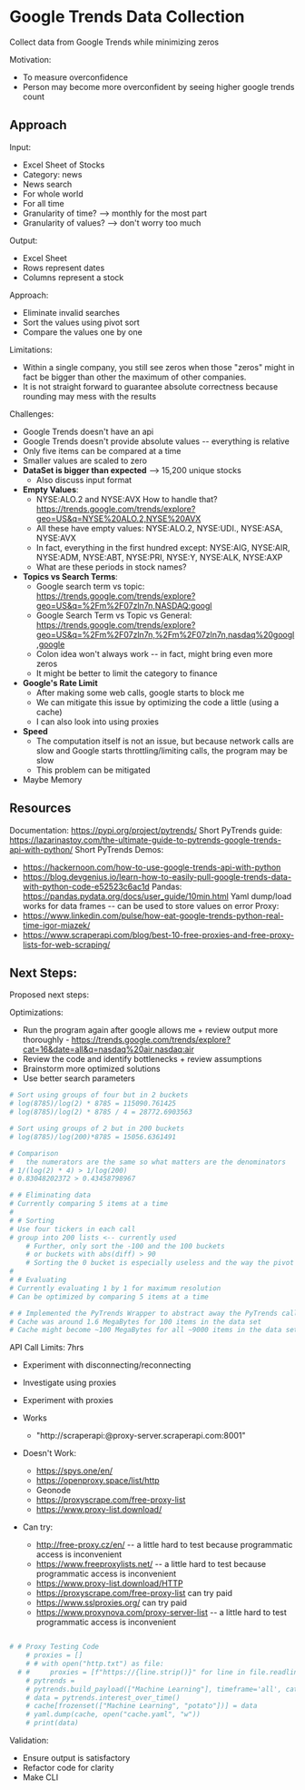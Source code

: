# Google Trends Data Collection

Collect data from Google Trends while minimizing zeros

Motivation:
- To measure overconfidence
- Person may become more overconfident by seeing higher google trends count

## Approach
Input:
- Excel Sheet of Stocks
- Category: news
- News search
- For whole world
- For all time
- Granularity of time? --> monthly for the most part
- Granularity of values? --> don't worry too much

Output:
- Excel Sheet
- Rows represent dates
- Columns represent a stock

Approach:
- Eliminate invalid searches
- Sort the values using pivot sort
- Compare the values one by one

Limitations:
- Within a single company, you still see zeros when those "zeros" might in fact be bigger than other the maximum of other companies.
- It is not straight forward to guarantee absolute correctness because rounding may mess with the results

Challenges:
- Google Trends doesn't have an api
- Google Trends doesn't provide absolute values -- everything is relative
- Only five items can be compared at a time
- Smaller values are scaled to zero
- **DataSet is bigger than expected** --> 15,200 unique stocks
  - Also discuss input format
- **Empty Values**:
  - NYSE:ALO.2 and NYSE:AVX How to handle that? https://trends.google.com/trends/explore?geo=US&q=NYSE%20ALO.2,NYSE%20AVX
  - All these have empty values: NYSE:ALO.2, NYSE:UDI., NYSE:ASA, NYSE:AVX
  - In fact, everything in the first hundred except: NYSE:AIG, NYSE:AIR, NYSE:ADM, NYSE:ABT, NYSE:PRI, NYSE:Y, NYSE:ALK, NYSE:AXP
  - What are these periods in stock names?
- **Topics vs Search Terms**:
  - Google search term vs topic: https://trends.google.com/trends/explore?geo=US&q=%2Fm%2F07zln7n,NASDAQ:googl
  - Google Search Term vs Topic vs General: https://trends.google.com/trends/explore?geo=US&q=%2Fm%2F07zln7n,%2Fm%2F07zln7n,nasdaq%20googl,google
  - Colon idea won't always work -- in fact, might bring even more zeros
  - It might be better to limit the category to finance
- **Google's Rate Limit**
  - After making some web calls, google starts to block me
  - We can mitigate this issue by optimizing the code a little (using a cache)
  - I can also look into using proxies
- **Speed**
  - The computation itself is not an issue, but because network calls are slow and Google starts throttling/limiting calls, the program may be slow
  - This problem can be mitigated 
- Maybe Memory

## Resources
Documentation: https://pypi.org/project/pytrends/
Short PyTrends guide: https://lazarinastoy.com/the-ultimate-guide-to-pytrends-google-trends-api-with-python/
Short PyTrends Demos:
- https://hackernoon.com/how-to-use-google-trends-api-with-python
- https://blog.devgenius.io/learn-how-to-easily-pull-google-trends-data-with-python-code-e52523c6ac1d
Pandas: https://pandas.pydata.org/docs/user_guide/10min.html
Yaml dump/load works for data frames -- can be used to store values on error
Proxy:
- https://www.linkedin.com/pulse/how-eat-google-trends-python-real-time-igor-miazek/
- https://www.scraperapi.com/blog/best-10-free-proxies-and-free-proxy-lists-for-web-scraping/

## Next Steps:

Proposed next steps:

Optimizations:
- Run the program again after google allows me + review output more thoroughly - https://trends.google.com/trends/explore?cat=16&date=all&q=nasdaq%20air,nasdaq:air
- Review the code and identify bottlenecks + review assumptions
- Brainstorm more optimized solutions
- Use better search parameters

```python
# Sort using groups of four but in 2 buckets
# log(8785)/log(2) * 8785 = 115090.761425
# log(8785)/log(2) * 8785 / 4 = 28772.6903563

# Sort using groups of 2 but in 200 buckets
# log(8785)/log(200)*8785 = 15056.6361491

# Comparison
#   the numerators are the same so what matters are the denominators
# 1/(log(2) * 4) > 1/log(200)
# 0.83048202372 > 0.43458798967

# # Eliminating data
# Currently comparing 5 items at a time
# 
# # Sorting  
# Use four tickers in each call
# group into 200 lists <-- currently used
    # Further, only sort the -100 and the 100 buckets
    # or buckets with abs(diff) > 90
    # Sorting the 0 bucket is especially useless and the way the pivot is inserted in the zero bucket is a little bit of an edge case.
# 
# # Evaluating
# Currently evaluating 1 by 1 for maximum resolution
# Can be optimized by comparing 5 items at a time

# # Implemented the PyTrends Wrapper to abstract away the PyTrends calling and caching logic
# Cache was around 1.6 MegaBytes for 100 items in the data set
# Cache might become ~100 MegaBytes for all ~9000 items in the data set
```

API Call Limits: 7hrs
- Experiment with disconnecting/reconnecting
- Investigate using proxies
- Experiment with proxies

- Works
  - "http://scraperapi:<your-token>@proxy-server.scraperapi.com:8001"
- Doesn't Work:
  - https://spys.one/en/
  - https://openproxy.space/list/http
  - Geonode
  - https://proxyscrape.com/free-proxy-list
  - https://www.proxy-list.download/
- Can try:
  - http://free-proxy.cz/en/ -- a little hard to test because programmatic access is inconvenient
  - https://www.freeproxylists.net/ -- a little hard to test because programmatic access is inconvenient
  - https://www.proxy-list.download/HTTP
  - https://proxyscrape.com/free-proxy-list can try paid
  - https://www.sslproxies.org/ can try paid
  - https://www.proxynova.com/proxy-server-list -- a little hard to test programmatic access is inconvenient

```python

# # Proxy Testing Code
    # proxies = []
    # # with open("http.txt") as file:
  # #     proxies = [f"https://{line.strip()}" for line in file.readlines()]
    # pytrends = 
    # pytrends.build_payload(["Machine Learning"], timeframe='all', cat=16, gprop='news') # cat=16 = news search, default geo location is world
    # data = pytrends.interest_over_time()
    # cache[frozenset(["Machine Learning", "potato"])] = data
    # yaml.dump(cache, open("cache.yaml", "w"))
    # print(data)

```

Validation:
- Ensure output is satisfactory
- Refactor code for clarity
- Make CLI